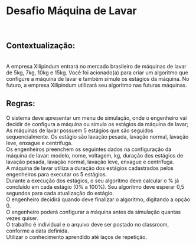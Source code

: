 <h1>Desafio Máquina de Lavar</h1>
<br>
<h2>Contextualização:</h2>
<br>
A empresa Xilipindum entrará no mercado brasileiro de máquinas de lavar de 5kg, 7kg, 10kg e 15kg. Você foi acionado(a) para criar um algoritmo que configure a máquina de lavar e também simule os estágios da máquina. No futuro, a empresa Xilipindum utilizará seu algoritmo nas futuras máquinas.
<br>
<h2>Regras:</h2>
O sistema deve apresentar um menu de simulação, onde o engenheiro vai decidir de configura a máquina ou simula os estágios da máquina de lavar;<br>
As máquinas de lavar possuem 5 estágios que são seguidos sequencialmente. Os estágio são lavação pesada, lavação normal, lavação leve, enxague e centrífuga.<br>
Os engenheiros preenchem os seguintes dados na configuração da máquina de lavar: modelo, nome, voltagem, kg, duração dos estágios de lavação pesada, lavação normal, lavação leve, enxague e centrífuga.<br>
A máquina de lavar utiliza a duração dos estágios cadastrados pelos engenheiros para executar os 5 estágios.<br>
Durante a execução dos estágios, o seu algoritmo deve calcular o % já concluído em cada estágio (0% a 100%). Seu algoritmo deve esperar 0,5 segundos para cada atualização do estágio.<br>
O engenheiro decidirá quando deve finalizar o algoritmo, digitando a opção 0.<br>
O engenheiro poderá configurar a máquina antes da simulação quantas vezes quiser.<br>
O trabalho é individual e o arquivo deve ser postado no classroom, conforme a data definida.<br>
Utilizar o conhecimento aprendido até laços de repetição.<br>
